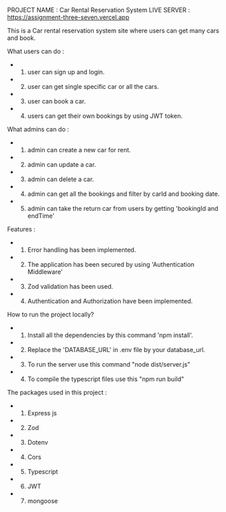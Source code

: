 
PROJECT NAME : Car Rental Reservation System
LIVE SERVER  : https://assignment-three-seven.vercel.app

This is a Car rental reservation system site where users can get many cars and book.

What users can do : 
- 1. user can sign up and login.
- 2. user can get single specific car or all the cars.
- 3. user can book a car.
- 4. users can get their own bookings by using JWT token.

What admins can do :
- 1. admin can create a new car for rent.
- 2. admin can update a car.
- 3. admin can delete a car.
- 4. admin can get all the bookings and filter by carId and booking date.
- 5. admin can take the return car from users by getting 'bookingId and endTime' 

Features : 
- 1. Error handling has been implemented.
- 2. The application has been secured by using 'Authentication Middleware'
- 3. Zod validation has been used.
- 4. Authentication and Authorization have been implemented.


How to run the project locally?

- 1. Install all the dependencies by this command 'npm install'.
- 2. Replace the 'DATABASE_URL' in .env file by your database_url.
- 3. To run the server use this command "node dist/server.js"
- 4. To compile the typescript files use this "npm run build"

The packages used in this project :  

- 1. Express js
- 2. Zod
- 3. Dotenv
- 4. Cors
- 5. Typescript
- 6. JWT
- 7. mongoose